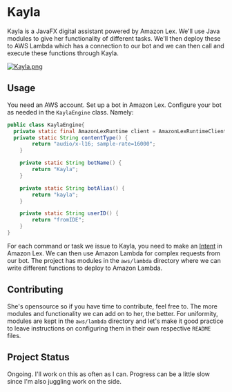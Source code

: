 # Kayla

Kayla is a JavaFX digital assistant powered by Amazon Lex. We'll use Java modules to give her functionality of different tasks. We'll then deploy these to AWS Lambda which has a connection to our bot and we can then call and execute these functions through Kayla.

[![Kayla.png](https://i.postimg.cc/CdTqn3my/Kayla.png)](https://postimg.cc/FkpR2nMG)
## Usage
You need an AWS account. Set up a bot in Amazon Lex. Configure your bot as needed in the `KaylaEngine` class. Namely: 

```java
public class KaylaEngine{
  private static final AmazonLexRuntime client = AmazonLexRuntimeClientBuilder.standard().withRegion(Regions.EU_WEST_2).build();
  private static String contentType() {
        return "audio/x-l16; sample-rate=16000";
    }

    private static String botName() {
        return "Kayla";
    }

    private static String botAlias() {
        return "kayla";
    }

    private static String userID() {
        return "fromIDE";
    }
}

```
For each command or task we issue to Kayla, you need to make an [Intent](https://docs.aws.amazon.com/lex/latest/dg/gs2-create-bot-intent.html) in Amazon Lex.  We can then use Amazon Lambda for complex requests from our bot. The project has modules in the `aws/lambda` directory where we can write different functions to deploy to Amazon Lambda.
## Contributing
She's opensource so if you have time to contribute, feel free to. The more modules and functionality we can add on to her, the better. For uniformity, modules are kept in the `aws/lambda` directory and let's make it good practice to leave instructions on configuring them in their own respective `README` files. 

## Project Status
Ongoing. I'll work on this as often as I can. Progress can be a little slow since I'm also juggling work on the side.